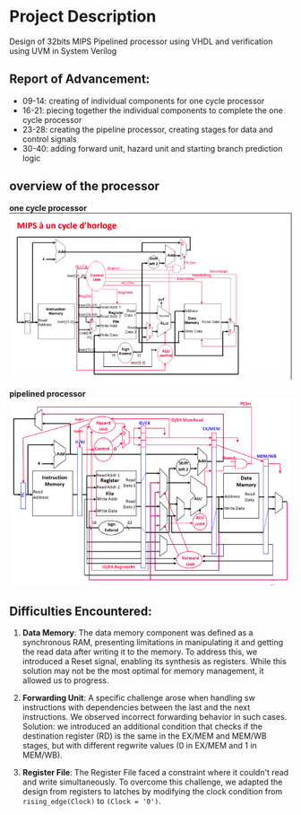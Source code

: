 # Project Description

Design of 32bits MIPS Pipelined processor using VHDL and verification using UVM in System Verilog 

## Report of Advancement:

- 09-14: creating of individual components for one cycle processor
- 16-21: piecing together the individual components to complete the one cycle processor
- 23-28: creating the pipeline processor, creating stages for data and control signals
- 30-40: adding forward unit, hazard unit and starting branch prediction logic

## overview of the processor

**one cycle processor**
![Alt text](statics/singlecycle.png)

**pipelined processor**
![Alt text](statics/pipelined.png)

## Difficulties Encountered:

1. **Data Memory**: The data memory component was defined as a synchronous RAM, presenting limitations in manipulating it and getting the read data after writing it to the memory. To address this, we introduced a Reset signal, enabling its synthesis as registers. While this solution may not be the most optimal for memory management, it allowed us to progress.

2. **Forwarding Unit**: A specific challenge arose when handling sw instructions with dependencies between the last and the next instructions. We observed incorrect forwarding behavior in such cases. Solution: we introduced an additional condition that checks if the destination register (RD) is the same in the EX/MEM and MEM/WB stages, but with different regwrite values (0 in EX/MEM and 1 in MEM/WB).

3. **Register File**: The Register File faced a constraint where it couldn't read and write simultaneously. To overcome this challenge, we adapted the design from registers to latches by modifying the clock condition from `rising_edge(Clock)` to `(Clock = '0')`.



